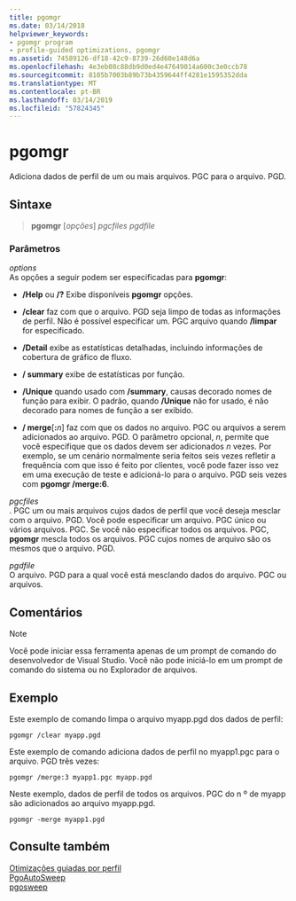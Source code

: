```yaml
---
title: pgomgr
ms.date: 03/14/2018
helpviewer_keywords:
- pgomgr program
- profile-guided optimizations, pgomgr
ms.assetid: 74589126-df18-42c9-8739-26d60e148d6a
ms.openlocfilehash: 4e3eb08c88db9d0ed4e47649014a600c3e0ccb78
ms.sourcegitcommit: 8105b7003b89b73b4359644ff4281e1595352dda
ms.translationtype: MT
ms.contentlocale: pt-BR
ms.lasthandoff: 03/14/2019
ms.locfileid: "57824345"
---
```

# <a name="pgomgr"></a>pgomgr

Adiciona dados de perfil de um ou mais arquivos. PGC para o arquivo. PGD.

## <a name="syntax"></a>Sintaxe

> **pgomgr** [*opções*] *pgcfiles* *pgdfile*

### <a name="parameters"></a>Parâmetros

*options*<br/>
As opções a seguir podem ser especificadas para **pgomgr**:

- **/Help** ou **/?** Exibe disponíveis **pgomgr** opções.

- **/clear** faz com que o arquivo. PGD seja limpo de todas as informações de perfil. Não é possível especificar um. PGC arquivo quando **/limpar** for especificado.

- **/Detail** exibe as estatísticas detalhadas, incluindo informações de cobertura de gráfico de fluxo.

- **/ summary** exibe de estatísticas por função.

- **/Unique** quando usado com **/summary**, causas decorado nomes de função para exibir. O padrão, quando **/Unique** não for usado, é não decorado para nomes de função a ser exibido.

- **/ merge**\[**:**<em>n</em>] faz com que os dados no arquivo. PGC ou arquivos a serem adicionados ao arquivo. PGD. O parâmetro opcional, *n*, permite que você especifique que os dados devem ser adicionados *n* vezes. Por exemplo, se um cenário normalmente seria feitos seis vezes refletir a frequência com que isso é feito por clientes, você pode fazer isso vez em uma execução de teste e adicioná-lo para o arquivo. PGD seis vezes com **pgomgr /merge:6**.

*pgcfiles*<br/>
. PGC um ou mais arquivos cujos dados de perfil que você deseja mesclar com o arquivo. PGD. Você pode especificar um arquivo. PGC único ou vários arquivos. PGC. Se você não especificar todos os arquivos. PGC, **pgomgr** mescla todos os arquivos. PGC cujos nomes de arquivo são os mesmos que o arquivo. PGD.

*pgdfile*<br/>
O arquivo. PGD para a qual você está mesclando dados do arquivo. PGC ou arquivos.

## <a name="remarks"></a>Comentários

> [!NOTE]
> Você pode iniciar essa ferramenta apenas de um prompt de comando do desenvolvedor de Visual Studio. Você não pode iniciá-lo em um prompt de comando do sistema ou no Explorador de arquivos.

## <a name="example"></a>Exemplo

Este exemplo de comando limpa o arquivo myapp.pgd dos dados de perfil:

`pgomgr /clear myapp.pgd`

Este exemplo de comando adiciona dados de perfil no myapp1.pgc para o arquivo. PGD três vezes:

`pgomgr /merge:3 myapp1.pgc myapp.pgd`

Neste exemplo, dados de perfil de todos os arquivos. PGC do n º de myapp são adicionados ao arquivo myapp.pgd.

`pgomgr -merge myapp1.pgd`

## <a name="see-also"></a>Consulte também

[Otimizações guiadas por perfil](profile-guided-optimizations.md)<br/>
[PgoAutoSweep](pgoautosweep.md)<br/>
[pgosweep](pgosweep.md)<br/>

